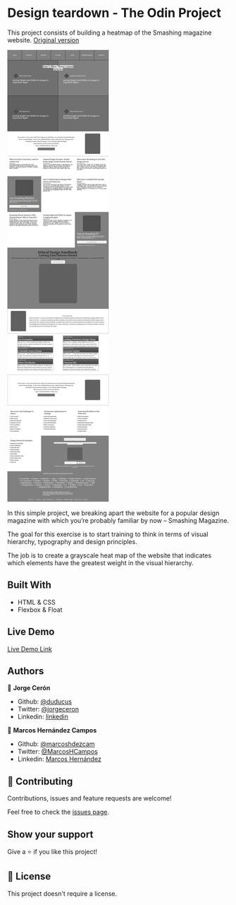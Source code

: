 # Design teardown - The Odin Project

This project consists of building a heatmap of the Smashing magazine website. [Original version](https://www.smashingmagazine.com/)

![screenshot](img/screenshot.png)

In this simple project, we breaking apart the website for a popular design magazine with which you’re probably familiar by now – Smashing Magazine.

The goal for this exercise is to start training to think in terms of visual hierarchy, typography and design principles.

The job is to create a grayscale heat map of the website that indicates which elements have the greatest weight in the visual hierarchy.

## Built With

- HTML & CSS
- Flexbox & Float

## Live Demo

[Live Demo Link](http://htmlpreview.github.io/?https://github.com/duducus/DesignAandUX/blob/feature/index.html)

## Authors

👤 **Jorge Cerón**

- Github: [@duducus](https://github.com/duducus)
- Twitter: [@jorgeceron](https://twitter.com/jorgeceron1)
- Linkedin: [linkedin](https://mx.linkedin.com/in/jorge-francisco-cer%C3%B3n-gil-343583113)

👤 **Marcos Hernández Campos**

- Github: [@marcoshdezcam](https://github.com/marcoshdezcam)
- Twitter: [@MarcosHCampos](https://twitter.com/MarcosHCampos)
- Linkedin: [Marcos Hernández](https://linkedin.com/marcos-hernández-56058119a/)

## 🤝 Contributing

Contributions, issues and feature requests are welcome!

Feel free to check the [issues page](issues/).

## Show your support

Give a ⭐️ if you like this project!

## 📝 License

This project doesn't require a license.
